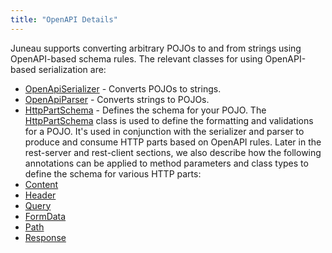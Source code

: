 ```yaml
---
title: "OpenAPI Details"
---
```


Juneau supports converting arbitrary POJOs to and from strings using OpenAPI-based schema rules.
The relevant classes for using OpenAPI-based serialization are:
- [OpenApiSerializer](../apidocs/org/apache/juneau/oapi/OpenApiSerializer.html) - Converts POJOs to strings.
- [OpenApiParser](../apidocs/org/apache/juneau/oapi/OpenApiParser.html) - Converts strings to POJOs.
- [HttpPartSchema](../apidocs/org/apache/juneau/httppart/HttpPartSchema.html) - Defines the schema for your POJO.
The [HttpPartSchema](../apidocs/org/apache/juneau/httppart/HttpPartSchema.html) class is used to define the formatting and
validations for a POJO.
It's used in conjunction with the serializer and parser to produce and consume HTTP parts based on
OpenAPI rules.
Later in the rest-server and rest-client sections, we also describe how the following annotations
can be applied to method parameters and class types to define the schema for various HTTP parts:
- [Content](../apidocs/org/apache/juneau/http/annotation/Content.html)
- [Header](../apidocs/org/apache/juneau/http/annotation/Header.html)
- [Query](../apidocs/org/apache/juneau/http/annotation/Query.html)
- [FormData](../apidocs/org/apache/juneau/http/annotation/FormData.html)
- [Path](../apidocs/org/apache/juneau/http/annotation/Path.html)
- [Response](../apidocs/org/apache/juneau/http/annotation/Response.html)